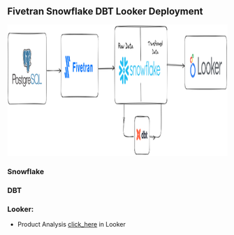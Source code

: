 ## Fivetran Snowflake DBT Looker Deployment

<img src="snowflake_dbt_Looker.png" width="1080" height ="300"/>


### Snowflake



### DBT



### Looker:
- Product Analysis [click_here](https://lookerstudio.google.com/reporting/df93d4f9-ef3e-45fe-86a5-470c69b697e0) in Looker
